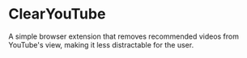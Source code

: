 # ClearYouTube
A simple browser extension that removes recommended videos from YouTube's view, making it less distractable for the user.
